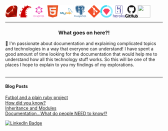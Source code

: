 <div style="display: flex; flex-direction: row;" align="center">
 <br>
  <img src="https://github.com/devicons/devicon/blob/master/icons/ruby/ruby-original.svg" title="Ruby" alt="Ruby" width="40" height="40"/>&nbsp;
  <img src="https://github.com/devicons/devicon/blob/master/icons/rails/rails-plain.svg" title="Rails" alt="Rails" width="40" height="40"/>&nbsp;
  <img src="https://github.com/devicons/devicon/blob/master/icons/graphql/graphql-plain-wordmark.svg"  title="GraphQL" alt="GraphQL" width="40" height="40"/>&nbsp;
  <img src="https://github.com/devicons/devicon/blob/master/icons/html5/html5-original.svg" title="HTML5" alt="HTML" width="40" height="40"/>&nbsp;
  <img src="https://github.com/devicons/devicon/blob/master/icons/mysql/mysql-original-wordmark.svg" title="MySQL"  alt="MySQL" width="40" height="40"/>&nbsp;
  <img src="https://github.com/devicons/devicon/blob/master/icons/postgresql/postgresql-plain-wordmark.svg" title="PostgreSQL" alt="PostgreSQL" width="40" height="40"/>&nbsp; <br>
  <img src="https://github.com/devicons/devicon/blob/master/icons/git/git-original.svg" title="Git" **alt="Git" width="40" height="40"/>
  <img src="https://github.com/devicons/devicon/blob/master/icons/rspec/rspec-original.svg" title="RSpec" **alt="RSpec" width="40" height="40"/>
  <img src="https://github.com/devicons/devicon/blob/master/icons/heroku/heroku-original-wordmark.svg" title="heroku" **alt="heroku" width="40" height="40"/>
  <img src="https://github.com/devicons/devicon/blob/master/icons/github/github-original-wordmark.svg" title="GitHub" **alt="GitHub" width="40" height="40"/>
  <img class="img" src="https://media.giphy.com/media/3o7bu3XilJ5BOiSGic/giphy.gif" width="40" height="40"/>
  
  
<!--  <img class="img" src="https://github-readme-stats.vercel.app/api?username=cece-132&show_icons=true&theme=radical" /> -->
</div>

------

<div id="info" align="left">

<h3 align="center"> What goes on here?! </h3>
 
<body>
  💬 I'm passionate about documentation and explaining complicated topics and technologies in a way that everyone can understand! I have spent a good amount of time looking for the documentation that would help me to understand how all this technology stuff works. So this will be one of the places I hope to explain to you my findings of my explorations. <br> <br>
</body>

------

<h4> Blog Posts </h4>
  
<!-- BLOG-POST-LIST:START -->
[Futbol and a plain ruby project](https://dev.to/cece132/ruby-project-3308) <br>
[How did you know?](https://dev.to/cece132/how-did-you-know-e36) <br>
[Inheritance and Modules](https://dev.to/cece132/inheritance-and-modules-28bf) <br>
[Documentation...What do people NEED to know!?](https://dev.to/cece132/documentationwhat-do-people-need-to-know-2153) <br>
<!-- BLOG-POST-LIST:END -->
  
</div>

<a href="https://www.linkedin.com/in/candace-eckels/">
  <img src="https://img.shields.io/badge/LinkedIn-blue?style=for-the-badge&logo=linkedin&logoColor=white" alt="LinkedIn Badge" width="90" height="30"/>
</a>
